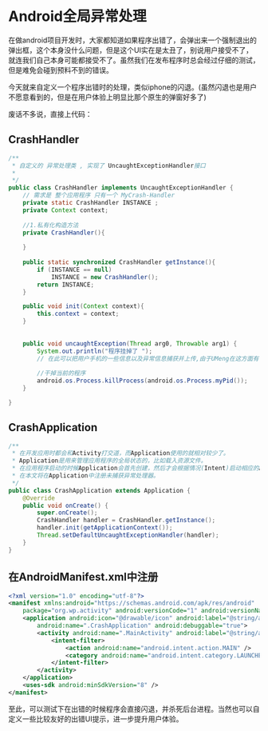 # Android全局异常处理

在做android项目开发时，大家都知道如果程序出错了，会弹出来一个强制退出的弹出框，这个本身没什么问题，但是这个UI实在是太丑了，别说用户接受不了，就连我们自己本身可能都接受不了。虽然我们在发布程序时总会经过仔细的测试，但是难免会碰到预料不到的错误。

今天就来自定义一个程序出错时的处理，类似iphone的闪退。(虽然闪退也是用户不愿意看到的，但是在用户体验上明显比那个原生的弹窗好多了)

废话不多说，直接上代码：

## CrashHandler

```Java
/** 
 * 自定义的 异常处理类 , 实现了 UncaughtExceptionHandler接口  
 * 
 */  
public class CrashHandler implements UncaughtExceptionHandler {  
    // 需求是 整个应用程序 只有一个 MyCrash-Handler   
    private static CrashHandler INSTANCE ;  
    private Context context;  
      
    //1.私有化构造方法  
    private CrashHandler(){  
          
    }  
      
    public static synchronized CrashHandler getInstance(){  
        if (INSTANCE == null)  
            INSTANCE = new CrashHandler();  
        return INSTANCE;
    }

    public void init(Context context){  
        this.context = context;
    }  
      
  
    public void uncaughtException(Thread arg0, Throwable arg1) {  
        System.out.println("程序挂掉了 ");  
        // 在此可以把用户手机的一些信息以及异常信息捕获并上传,由于UMeng在这方面有很程序的api接口来调用，故没有考虑
          
        //干掉当前的程序   
        android.os.Process.killProcess(android.os.Process.myPid());  
    }  

}  
```

## CrashApplication

```java
/** 
 * 在开发应用时都会和Activity打交道，而Application使用的就相对较少了。 
 * Application是用来管理应用程序的全局状态的，比如载入资源文件。 
 * 在应用程序启动的时候Application会首先创建，然后才会根据情况(Intent)启动相应的Activity或者Service。 
 * 在本文将在Application中注册未捕获异常处理器。 
 */  
public class CrashApplication extends Application {  
    @Override  
    public void onCreate() {  
        super.onCreate();  
        CrashHandler handler = CrashHandler.getInstance();  
        handler.init(getApplicationContext());
        Thread.setDefaultUncaughtExceptionHandler(handler);  
    }  
}  
```

## 在AndroidManifest.xml中注册

```xml
<?xml version="1.0" encoding="utf-8"?>  
<manifest xmlns:android="https://schemas.android.com/apk/res/android"  
    package="org.wp.activity" android:versionCode="1" android:versionName="1.0">  
    <application android:icon="@drawable/icon" android:label="@string/app_name"  
        android:name=".CrashApplication" android:debuggable="true">  
        <activity android:name=".MainActivity" android:label="@string/app_name">  
            <intent-filter>  
                <action android:name="android.intent.action.MAIN" />  
                <category android:name="android.intent.category.LAUNCHER" />  
            </intent-filter>  
        </activity>  
    </application>  
    <uses-sdk android:minSdkVersion="8" />  
</manifest> 
```

至此，可以测试下在出错的时候程序会直接闪退，并杀死后台进程。当然也可以自定义一些比较友好的出错UI提示，进一步提升用户体验。